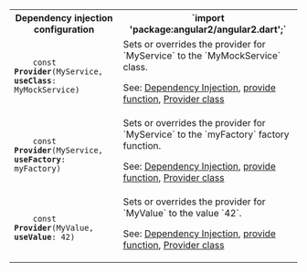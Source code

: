 <table id="dependency-injection">

<tr>
  <th>Dependency injection configuration</th>
  <th markdown="1">
  `import 'package:angular2/angular2.dart';`
  </th>
</tr>

<tr>
  <td class="nowrap"><code class="prettyprint lang-dart">
    const <b>Provider</b>(MyService, <b>useClass</b>: MyMockService)
  </code></td>
  <td markdown="1">
  Sets or overrides the provider for `MyService` to the `MyMockService` class.

  See:
  [Dependency Injection](/angular/guide/dependency-injection),
  [provide function](/api/angular2/angular2/provide),
  [Provider class](/api/angular2/angular2/Provider-class)
  </td>
</tr>

<tr>
  <td class="nowrap"><code class="prettyprint lang-dart">
    const <b>Provider</b>(MyService, <b>useFactory</b>: myFactory)
  </code></td>
  <td markdown="1">
  Sets or overrides the provider for `MyService` to the `myFactory` factory function.

  See:
  [Dependency Injection](/angular/guide/dependency-injection),
  [provide function](/api/angular2/angular2/provide),
  [Provider class](/api/angular2/angular2/Provider-class)
  </td>
</tr>

<tr>
  <td class="nowrap"><code class="prettyprint lang-dart">
    const <b>Provider</b>(MyValue, <b>useValue</b>: 42)
  </code></td>
  <td markdown="1">
  Sets or overrides the provider for `MyValue` to the value `42`.

  See:
  [Dependency Injection](/angular/guide/dependency-injection),
  [provide function](/api/angular2/angular2/provide),
  [Provider class](/api/angular2/angular2/Provider-class)
  </td>
</tr>

</table>
